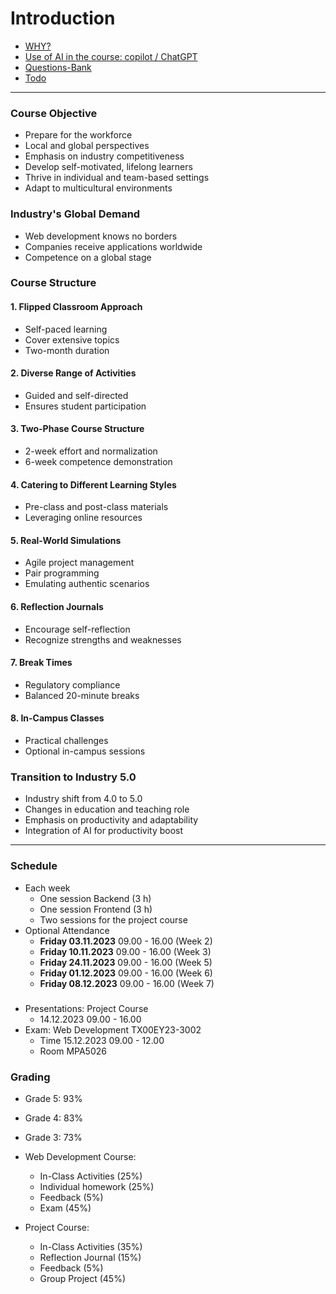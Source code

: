 # Introduction

- [WHY?]
- [Use of AI in the course: copilot / ChatGPT]
- [Questions-Bank]
- [Todo](./todo.md)

----
### Course Objective

- Prepare for the workforce
- Local and global perspectives
- Emphasis on industry competitiveness
- Develop self-motivated, lifelong learners
- Thrive in individual and team-based settings
- Adapt to multicultural environments


### Industry's Global Demand

- Web development knows no borders
- Companies receive applications worldwide
- Competence on a global stage


### Course Structure

#### 1. Flipped Classroom Approach

- Self-paced learning
- Cover extensive topics
- Two-month duration

#### 2. Diverse Range of Activities

- Guided and self-directed
- Ensures student participation

#### 3. Two-Phase Course Structure

- 2-week effort and normalization
- 6-week competence demonstration

#### 4. Catering to Different Learning Styles

- Pre-class and post-class materials
- Leveraging online resources

#### 5. Real-World Simulations

- Agile project management
- Pair programming
- Emulating authentic scenarios

#### 6. Reflection Journals

- Encourage self-reflection
- Recognize strengths and weaknesses

#### 7. Break Times

- Regulatory compliance
- Balanced 20-minute breaks

#### 8. In-Campus Classes

- Practical challenges
- Optional in-campus sessions

### Transition to Industry 5.0

- Industry shift from 4.0 to 5.0
- Changes in education and teaching role
- Emphasis on productivity and adaptability
- Integration of AI for productivity boost


---

### Schedule

- Each week
  - One session Backend (3 h)
  - One session Frontend (3 h)
  - Two sessions for the project course
- Optional Attendance
  - **Friday 03.11.2023** 09.00 - 16.00 (Week 2)
  - **Friday 10.11.2023** 09.00 - 16.00 (Week 3)
  - **Friday 24.11.2023** 09.00 - 16.00 (Week 5)
  - **Friday 01.12.2023** 09.00 - 16.00 (Week 6)
  - **Friday 08.12.2023** 09.00 - 16.00 (Week 7)

### 

- Presentations: Project Course
  - 14.12.2023 09.00 - 16.00
- Exam: Web Development TX00EY23-3002 
  - Time 15.12.2023 09.00 - 12.00
  - Room MPA5026

### Grading

- Grade 5: 93%
- Grade 4: 83%
- Grade 3: 73%

- Web Development Course:
  - In-Class Activities (25%)
  - Individual homework (25%)
  - Feedback (5%)
  - Exam (45%)
- Project Course:
  - In-Class Activities (35%)
  - Reflection Journal (15%)
  - Feedback (5%)
  - Group Project (45%)












<!-- links -->
[Use of AI in the course: copilot / ChatGPT]:https://github.com/tx00-web-fi/Activities/blob/main/AI.md
[Questions-Bank]:https://github.com/tx00-web-fi/Questions-Bank
[Gatsby.JS]:https://www.gatsbyjs.com/
[Next.JS]:https://nextjs.org/
[Misc.]:https://www.johnsmilga.com/
[JavaScript Mastery]:https://www.youtube.com/@javascriptmastery/playlists
[Advanced project]:https://www.youtube.com/@javascriptmastery/playlists
[Unified Setup]:https://github.com/tx00-web/labs/tree/main/proj-unified-setup
[Full Stack open]:https://fullstackopen.com/en/
[Jobify]:https://jobify.live/login
[React Projects]:https://react-projects.netlify.app/
[Gatsby]:https://www.gatsbyjs.com/
[nextjs]:https://nextjs.org/showcase
[Bootcamp: Berkeley]:https://bootcamp.berkeley.edu/coding/
[Bootcamp: EDX]:https://www.edx.org/boot-camps/coding
[App academy]:https://www.appacademy.io/course/app-academy-open
[Ironhack]:https://www.ironhack.com/us/en
[Innovation Projects at Metropolia]:https://www.metropolia.fi/en/rdi/innovation-projects
[Coding Bootcamps with Job Guarantee]:https://careerfoundry.com/en/blog/web-development/coding-bootcamps-with-job-guarantees/
[Average Full-Stack Developer Salary?]:https://careerfoundry.com/en/blog/web-development/full-stack-developer-salary-guide/
[WHY?]:https://simonsinek.com/books/start-with-why/
[Scrimba]:https://scrimba.com/
[Freecodecamp]:https://www.freecodecamp.org/
[Traversy Media]:https://www.traversymedia.com/
[Finnish Startup Community]:https://startupyhteiso.com/
[Roadmap FS]:https://roadmap.sh/full-stack
[Roadmap BE]:https://roadmap.sh/backend
[Roadmap FE]:https://roadmap.sh/frontend
[React]:https://roadmap.sh/react
[Node.js]:https://roadmap.sh/nodejs
[now]:https://esnext.github.io/esnext/
[MLOps]:https://en.wikipedia.org/wiki/MLOps
[Scrimba: React]:https://youtu.be/bMknfKXIFA8
[Coding Addict: Node.js and Express.js]:https://youtu.be/Oe421EPjeBE
[Coding Addict: Node.js / Express Projects]:https://youtu.be/qwfE7fSVaZM
[Coding Addict: React 18]:https://youtu.be/2-crBg6wpp0
[The Net Ninja]:https://www.youtube.com/@NetNinja
[Modern JavaScript]:https://youtu.be/BI1o2H9z9fo